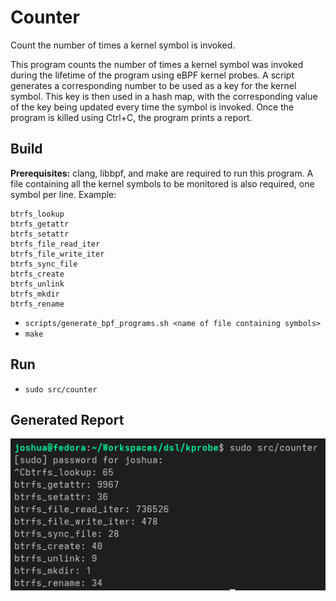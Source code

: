 # Counter

Count the number of times a kernel symbol is invoked.

This program counts the number of times a kernel symbol was invoked during the lifetime of the program using eBPF kernel probes. A script generates a corresponding number to be used as a key for the kernel symbol. This key is then used in a hash map, with the corresponding value of the key being updated every time the symbol is invoked. Once the program is killed using Ctrl+C, the program prints a report.

## Build

**Prerequisites:** clang, libbpf, and make are required to run this program. A file containing all the kernel symbols to be monitored is also required, one symbol per line.
Example:
```
btrfs_lookup
btrfs_getattr
btrfs_setattr
btrfs_file_read_iter
btrfs_file_write_iter
btrfs_sync_file
btrfs_create
btrfs_unlink
btrfs_mkdir
btrfs_rename
```

- `scripts/generate_bpf_programs.sh <name of file containing symbols>`
- `make`

## Run

- `sudo src/counter`

## Generated Report

![image](resources/report.png)
